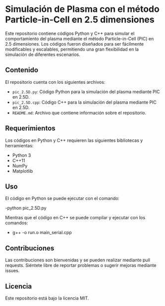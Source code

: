 # Simulación de Plasma con el método Particle-in-Cell en 2.5 dimensiones

Este repositorio contiene códigos Python y C++ para simular el comportamiento del plasma mediante el método Particle-in-Cell (PIC) en 2.5 dimensiones. Los códigos fueron diseñados para ser fácilmente modificables y escalables, permitiendo una gran flexibilidad en la simulación de diferentes escenarios.

## Contenido

El repositorio cuenta con los siguientes archivos:

- `pic_2.5D.py`: Código Python para la simulación del plasma mediante PIC en 2.5D.
- `pic_2.5D.cpp`: Código C++ para la simulación del plasma mediante PIC en 2.5D.
- `README.md`: Archivo que contiene información sobre el repositorio.

## Requerimientos

Los códigos en Python y C++ requieren las siguientes bibliotecas y herramientas:

- Python 3
- C++11
- NumPy
- Matplotlib

## Uso

El código en Python se puede ejecutar con el comando:

-python pic_2.5D.py

Mientras que el código en C++ se puede compilar y ejecutar con los comandos:

- g++ -o run.o main_serial.cpp

## Contribuciones

Las contribuciones son bienvenidas y se pueden realizar mediante pull requests. Siéntete libre de reportar problemas o sugerir mejoras mediante issues.

## Licencia

Este repositorio está bajo la licencia MIT.
